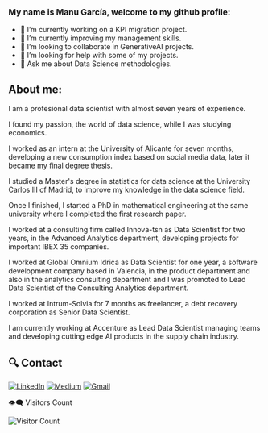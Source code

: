 ### My name is Manu García, welcome to my github profile:

- 🔭 I’m currently working on a KPI migration project.
- 🌱 I’m currently improving my management skills.
- 👯 I’m looking to collaborate in GenerativeAI projects.
- 🤔 I’m looking for help with some of my projects.
- 💬 Ask me about Data Science methodologies.

## About me:

<p align="justify">
  
I am a profesional data scientist with almost seven years of experience.
  
I found my passion, the world of data science, while I was studying economics. 

I worked as an intern at the University of Alicante for seven months, developing a new consumption index based on social media data, later it became my final degree thesis.

I studied a Master's degree in statistics for data science at the University Carlos III of Madrid, to improve my knowledge in the data science field.

Once I finished, I started a PhD in mathematical engineering at the same university where I completed the first research paper.

I worked at a consulting firm called Innova-tsn as Data Scientist for two years, in the Advanced Analytics department, developing projects for important IBEX 35 companies.

I worked at Global Omnium Idrica as Data Scientist for one year, a software development company based in Valencia, in the product department and also in the analytics consulting department and I was promoted to Lead Data Scientist of the Consulting Analytics department.

I worked at Intrum-Solvia for 7 months as freelancer, a debt recovery corporation as Senior Data Scientist.

I am currently working at Accenture as Lead Data Scientist managing teams and developing cutting edge AI products in the supply chain industry.

</p>

## 🔍 Contact

<p>
  <a href="https://www.linkedin.com/in/manugaco" target="_blank"><img alt="LinkedIn" src="https://img.shields.io/badge/linkedin-%230077B5.svg?&style=for-the-badge&logo=linkedin&logoColor=white" /></a> 
  <a href="https://www.kaggle.com/manugaco" target="_blank"><img alt="Medium" src="https://img.shields.io/badge/Kaggle-2C8EBB?&style=for-the-badge&logo=kaggle&logoColor=white" /></a>  
  <a href="mailto:manu.garcia.corbi@gmail.com" target="_blank"><img alt="Gmail" src="https://img.shields.io/badge/gmail-D14836?&style=for-the-badge&logo=gmail&logoColor=white"/></a>
</p>

👁‍🗨 Visitors Count

![Visitor Count](https://profile-counter.glitch.me/{manugaco}/count.svg)
